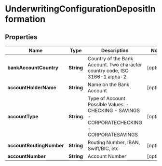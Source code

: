 
# UnderwritingConfigurationDepositInformation

## Properties
Name | Type | Description | Notes
------------ | ------------- | ------------- | -------------
**bankAccountCountry** | **String** | Country of the Bank Account. Two character country code, ISO 3166-1 alpha-2. |  [optional]
**accountHolderName** | **String** | Name on the Bank Account |  [optional]
**accountType** | **String** | Type of Account  Possible Values: - CHECKING - SAVINGS - CORPORATECHECKING - CORPORATESAVINGS  |  [optional]
**accountRoutingNumber** | **String** | Routing Number, IBAN, Swift/BIC, etc |  [optional]
**accountNumber** | **String** | Account Number |  [optional]



